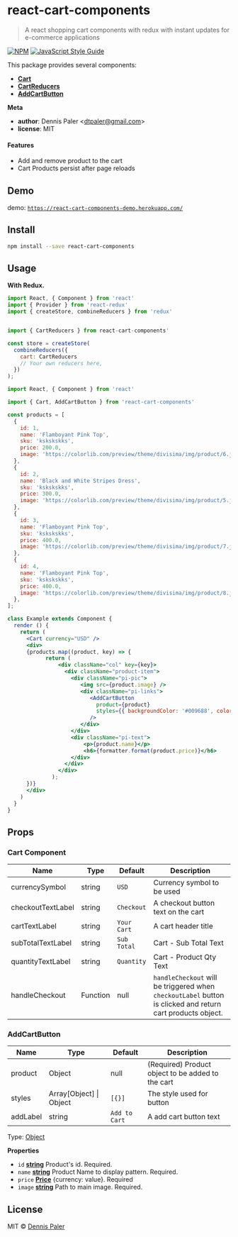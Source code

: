# react-cart-components

> A react shopping cart components with redux with instant updates for e-commerce applications

[![NPM](https://img.shields.io/npm/v/react-cart-components.svg)](https://www.npmjs.com/package/react-cart-components) [![JavaScript Style Guide](https://img.shields.io/badge/code_style-standard-brightgreen.svg)](https://standardjs.com)

This package provides several components:

- [**Cart**](#cart)
- [**CartReducers**](#cartreducers)
- [**AddCartButton**](#addtocartbutton)

**Meta**

- **author**: Dennis Paler &lt;dtpaler@gmail.com>
- **license**: MIT

#### Features

- Add and remove product to the cart
- Cart Products persist after page reloads

## Demo

demo: [`https://react-cart-components-demo.herokuapp.com/`](https://react-cart-components-demo.herokuapp.com/)


## Install

```bash
npm install --save react-cart-components
```

## Usage

**With Redux.**

```jsx
import React, { Component } from 'react'
import { Provider } from 'react-redux'
import { createStore, combineReducers } from 'redux'


import { CartReducers } from react-cart-components'

const store = createStore(
  combineReducers({
    cart: CartReducers
    // Your own reducers here,
  })
);

import React, { Component } from 'react'

import { Cart, AddCartButton } from 'react-cart-components'

const products = [
  {
    id: 1,
    name: 'Flamboyant Pink Top',
    sku: 'kskskskks',
    price: 200.0,
    image: 'https://colorlib.com/preview/theme/divisima/img/product/6.jpg'
  },
  {
    id: 2,
    name: 'Black and White Stripes Dress',
    sku: 'kskskskks',
    price: 300.0,
    image: 'https://colorlib.com/preview/theme/divisima/img/product/5.jpg'
  },
  {
    id: 3,
    name: 'Flamboyant Pink Top',
    sku: 'kskskskks',
    price: 400.0,
    image: 'https://colorlib.com/preview/theme/divisima/img/product/7.jpg' 
  },
  {
    id: 4,
    name: 'Flamboyant Pink Top',
    sku: 'kskskskks',
    price: 400.0,
    image: 'https://colorlib.com/preview/theme/divisima/img/product/8.jpg' 
  },
];

class Example extends Component {
  render () {
    return (
      <Cart currency="USD" />
      <div>
      {products.map((product, key) => {
            return (
                <div className="col" key={key}>
                  <div className="product-item">
                    <div className="pi-pic">
                       <img src={product.image} />
                       <div className="pi-links">
                          <AddCartButton
                            product={product}
                            styles={{ backgroundColor: '#009688', color: 'white', border: '0' }}
                          />
                       </div>
                    </div>
                    <div className="pi-text">
                        <p>{product.name}</p>
                        <h6>{formatter.format(product.price)}</h6>
                    </div>
                  </div>
                </div>
              );
      })}
      </div>
    )
  }
}
```


## Props

### Cart Component

| Name         | Type    | Default | Description |
| ------------ | ------- | ------- | ----------- |
| currencySymbol | string | `USD` | Currency symbol to be used |
| checkoutTextLabel | string | `Checkout` | A checkout button text on the cart |
| cartTextLabel | string | `Your Cart` | A cart header title |
| subTotalTextLabel | string | `Sub Total` |  Cart  - Sub Total Text |
| quantityTextLabel | string | `Quantity` |  Cart  - Product Qty Text |
| handleCheckout | Function | null |  `handleCheckout` will be triggered when `checkoutLabel` button is clicked and return cart products object. |


### AddCartButton

| Name         | Type    | Default | Description |
| ------------ | ------- | ------- | ----------- |
| product | Object | null | (Required) Product object to be added to the cart |
| styles | Array[Object] \| Object | `[{}]` | The style used for button |
| addLabel | string | `Add to Cart` | A add cart button text |


Type: [Object](https://developer.mozilla.org/en-US/docs/Web/JavaScript/Reference/Global_Objects/Object)

**Properties**

- `id` **[string](https://developer.mozilla.org/en-US/docs/Web/JavaScript/Reference/Global_Objects/String)** Product's id. Required.
- `name` **[string](https://developer.mozilla.org/en-US/docs/Web/JavaScript/Reference/Global_Objects/String)** Product Name to display pattern. Required.
- `price` **[Price](#price)** {currency: value}. Required
- `image` **[string](https://developer.mozilla.org/en-US/docs/Web/JavaScript/Reference/Global_Objects/String)** Path to main image. Required.

## License

MIT © [Dennis Paler](https://github.com/akosidencio)
